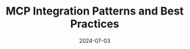 ---
title: MCP Integration Patterns and Best Practices
date: 2024-07-03
description: Explore common integration patterns and best practices when working with Model Context Protocol servers. Learn how to design scalable and maintainable MCP implementations.
video: 2sch7u2-E8g
tags: [mcp, integration, best-practices, architecture, ai, development]
---